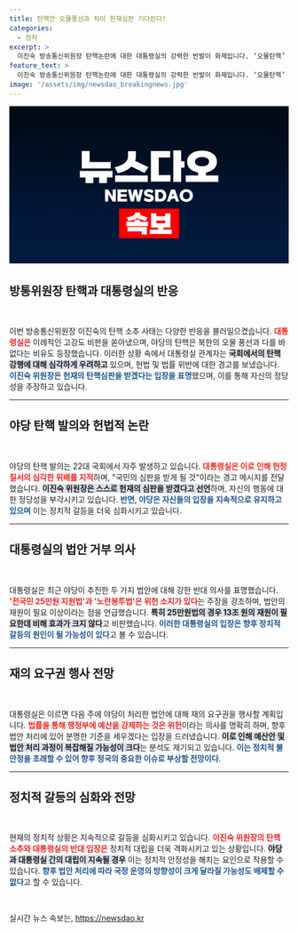 ```yaml
---
title: 탄핵안 오물풍선과 차이 헌재심판 기다린다!
categories:
  - 정치
excerpt: >
  이진숙 방송통신위원장 탄핵논란에 대한 대통령실의 강력한 반발이 화제입니다. ‘오물탄핵’ 비유까지 등장한 가운데, 야당 법안에 대한 거부 의사도 명확히 밝혔습니다. 이 위원장, 헌재 심판을 통해 반격할까?
feature_text: >
  이진숙 방송통신위원장 탄핵논란에 대한 대통령실의 강력한 반발이 화제입니다. ‘오물탄핵’ 비유까지 등장한 가운데, 야당 법안에 대한 거부 의사도 명확히 밝혔습니다. 이 위원장, 헌재 심판을 통해 반격할까?
image: '/assets/img/newsdao_breakingnews.jpg'
---
```


<p><img src="/assets/img/newsdao_breakingnews.jpg" alt="pcversion 속보" /></p>

<h2 data-ke-size="size26">방통위원장 탄핵과 대통령실의 반응</h2>

<p data-ke-size="size16">&nbsp;</p>

<p>이번 방송통신위원장 이진숙의 탄핵 소추 사태는 다양한 반응을 불러일으켰습니다. <b><span style="color: #ee2323;">대통령실은</span></b> 이례적인 고강도 비판을 쏟아냈으며, 야당의 탄핵은 북한의 오물 풍선과 다를 바 없다는 비유도 등장했습니다. 이러한 상황 속에서 대통령실 관계자는 <b><span style="background-color: #21538527;">국회에서의 탄핵 강행에 대해 심각하게 우려하고</span></b> 있으며, 헌법 및 법률 위반에 대한 경고를 보냈습니다. <b><span style="color: #1a5490;">이진숙 위원장은 헌재의 탄핵심판을 받겠다는 입장을 표명</span></b>했으며, 이를 통해 자신의 정당성을 주장하고 있습니다.</p>

<hr>

<h2 data-ke-size="size26">야당 탄핵 발의와 헌법적 논란</h2>

<p data-ke-size="size16">&nbsp;</p>

<p>야당의 탄핵 발의는 22대 국회에서 자주 발생하고 있습니다. <b><span style="color: #ee2323;">대통령실은 이로 인해 헌정 질서의 심각한 위배를 지적</span></b>하며, "국민의 심판을 받게 될 것"이라는 경고 메시지를 전달했습니다. <b><span style="background-color: #21538527;">이진숙 위원장은 스스로 헌재의 심판을 받겠다고 선언</span></b>하며, 자신의 행동에 대한 정당성을 부각시키고 있습니다. <b><span style="color: #1a5490;">반면, 야당은 자신들의 입장을 지속적으로 유지하고 있으며</span></b> 이는 정치적 갈등을 더욱 심화시키고 있습니다.</p>

<hr>

<h2 data-ke-size="size26">대통령실의 법안 거부 의사</h2>

<p data-ke-size="size16">&nbsp;</p>

<p>대통령실은 최근 야당이 추진한 두 가지 법안에 대해 강한 반대 의사를 표명했습니다. <b><span style="color: #ee2323;">'전국민 25만원 지원법'과 '노란봉투법'은 위헌 소지가 있다</span></b>는 주장을 강조하며, 법안의 재원이 필요 이상이라는 점을 언급했습니다. <b><span style="background-color: #21538527;">특히 25만원법의 경우 13조 원의 재원이 필요한데 비해 효과가 크지 않다</span></b>고 비판했습니다. <b><span style="color: #1a5490;">이러한 대통령실의 입장은 향후 정치적 갈등의 원인이 될 가능성이 있다</span></b>고 볼 수 있습니다.</p>

<hr>

<h2 data-ke-size="size26">재의 요구권 행사 전망</h2>

<p data-ke-size="size16">&nbsp;</p>

<p>대통령실은 이르면 다음 주에 야당이 처리한 법안에 대해 재의 요구권을 행사할 계획입니다. <b><span style="color: #ee2323;">법률을 통해 행정부에 예산을 강제하는 것은 위헌</span></b>이라는 의사를 명확히 하며, 향후 법안 처리에 있어 분명한 기준을 세우겠다는 입장을 드러냈습니다. <b><span style="background-color: #21538527;">이로 인해 예산안 및 법안 처리 과정이 복잡해질 가능성이 크다</span></b>는 분석도 제기되고 있습니다. <b><span style="color: #1a5490;">이는 정치적 불안정을 초래할 수 있어 향후 정국의 중요한 이슈로 부상할 전망이다</span></b>.</p>

<hr>

<h2 data-ke-size="size26">정치적 갈등의 심화와 전망</h2>

<p data-ke-size="size16">&nbsp;</p>

<p>현재의 정치적 상황은 지속적으로 갈등을 심화시키고 있습니다. <b><span style="color: #ee2323;">이진숙 위원장의 탄핵 소추와 대통령실의 반대 입장은</span></b> 정치적 대립을 더욱 격화시키고 있는 상황입니다. <b><span style="background-color: #21538527;">야당과 대통령실 간의 대립이 지속될 경우</span></b> 이는 정치적 안정성을 해치는 요인으로 작용할 수 있습니다. <b><span style="color: #1a5490;">향후 법안 처리에 따라 국정 운영의 방향성이 크게 달라질 가능성도 배제할 수 없다</span></b>고 할 수 있습니다.</p>

<p data-ke-size="size16">&nbsp;</p>
실시간 뉴스 속보는, <a href="https://newsdao.kr" rel="dofollow">https://newsdao.kr</a>


